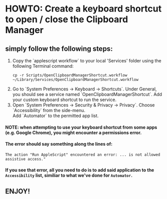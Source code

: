# HOWTO: Create a keyboard shortcut to open / close the Clipboard Manager
## simply follow the following steps:
<ol>
  <li>Copy the `applescript workflow` to your local 'Services' folder using the following Terminal command:
    
  `cp -r Scripts/OpenClipboardManagerShortcut.workflow ~/Library/Services/OpenClipboardManagerShortcut.workflow`
  </li>
  <li>
    Go to `System Preferences -> Keyboard -> Shortcuts`. Under General, you should see a service named `OpenClipboardManagerShortcut`. 
    Add your custom keyboard shortcut to run the service.
  </li>
  <li>
    Open `System Preferences -> Security & Privacy -> Privacy`. Choose `Accessibility` from the side-menu.<br>
    Add `Automator` to the permitted app list.
  </li>
</ol>

#### NOTE: when attempting to use your keyboard shortcut from some apps (e.g. Google Chrome), you might encounter a permissions error.
#### The error should say something along the lines of:
`The action "Run AppleScript" encountered an error: ... is not allowed assistive access." `
#### If you see that error, all you need to do is to add said application to the `Accessibility` list, similiar to what we've done for `Automator`.

## ENJOY!

